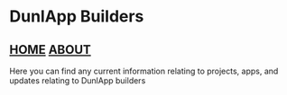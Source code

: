 # DunlApp Builders

## [HOME](https://jalen-dunlap.github.io/) [ABOUT](https://jalen-dunlap.github.io/about.html)

Here you can find any current information relating to projects, apps, and updates relating to DunlApp builders
